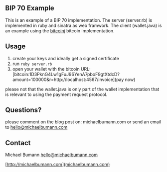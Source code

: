 ## BIP 70 Example 

This is an example of a BIP 70 implementation.
The server (server.rb) is implemented in ruby and sinatra as web framwork.
The client (wallet.java) is an example using the [bitcoinj](http://bitcoinj.org) bitcoin implementation.

## Usage

1. create your keys and ideally get a signed certificate
2. run `ruby server.rb`
3. open your wallet with the bitcoin URL: [bitcoin:1D3PknG4Lw1gFuJ9SYenA7pboF9gtXtdcD?amount=100000&r=http://localhost:4567/invoice](pay now)

please not that the wallet.java is only part of the wallet implementation that is relevant to using the payment request protocol. 

## Questions?

please comment on the blog post on: michaelbumann.com 
or send an email to hello@michaelbumann.com

## Contact

Michael Bumann
hello@michaelbumann.com

[http://michaelbumann.com](michaelbumann.com)

